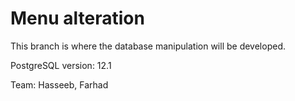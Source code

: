 # Menu alteration

This branch is where the database manipulation will be developed.

PostgreSQL version: 12.1

Team: Hasseeb, Farhad




